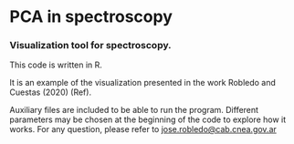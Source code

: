 # PCA in spectroscopy
### Visualization tool for spectroscopy.

This code is written in R.

It is an example of the visualization presented in the work Robledo and Cuestas (2020) (Ref). 

Auxiliary files are included to be able to run the  program. 
Different parameters may be chosen at the beginning of the code to explore how it works. 
For any question, please refer to jose.robledo@cab.cnea.gov.ar
